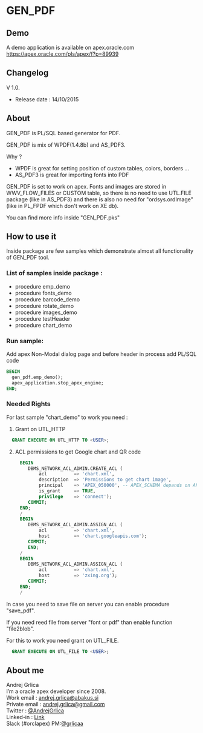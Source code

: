 # GEN_PDF

## Demo
A demo application is available on apex.oracle.com<br/>
https://apex.oracle.com/pls/apex/f?p=89939


## Changelog
V 1.0.
<ul>
<li>Release date : 14/10/2015</li>
</ul>


## About

GEN_PDF is PL/SQL based generator for PDF.

GEN_PDF is mix of WPDF(1.4.8b) and AS_PDF3.

Why ?
- WPDF is great for setting position of custom tables, colors, borders ...
- AS_PDF3 is great for importing fonts into PDF

GEN_PDF is set to work on apex. Fonts and images are stored in WWV_FLOW_FILES or CUSTOM table, so there is no need to use UTL.FILE package (like in AS_PDF3)
and there is also no need for "ordsys.ordImage" (like in PL_FPDF which don't work on XE db).

You can find more info inside "GEN_PDF.pks"



## How to use it

Inside package are few samples which demonstrate almost all functionality of GEN_PDF tool.


### List of samples inside package :
<ul>
<li>procedure emp_demo</li>
<li>procedure fonts_demo</li>
<li>procedure barcode_demo</li>
<li>procedure rotate_demo</li>
<li>procedure images_demo</li>
<li>procedure testHeader</li>
<li>procedure chart_demo</li>
</ul>

### Run sample:
 
 Add apex Non-Modal dialog page and before header in process add PL/SQL code
 ```sql
BEGIN
   gen_pdf.emp_demo();
   apex_application.stop_apex_engine;
END;
```

### Needed Rights
For last sample "chart_demo" to work you need  :
1. Grant on UTL_HTTP
```sql
  GRANT EXECUTE ON UTL_HTTP TO <USER>;
```
2. ACL permissions to get Google chart and QR code

```sql
     BEGIN
        DBMS_NETWORK_ACL_ADMIN.CREATE_ACL (
            acl          => 'chart.xml',
            description  => 'Permissions to get chart image',
            principal    => 'APEX_050000', -- APEX_SCHEMA depands on APEX version
            is_grant     => TRUE,
            privilege    => 'connect');
        COMMIT;
     END;
     /
     BEGIN
        DBMS_NETWORK_ACL_ADMIN.ASSIGN_ACL (
            acl          => 'chart.xml',
            host         => 'chart.googleapis.com');
        COMMIT;
        END;
     /
     BEGIN
        DBMS_NETWORK_ACL_ADMIN.ASSIGN_ACL (
            acl          => 'chart.xml',
            host         => 'zxing.org');
        COMMIT;
     END;
     /
```
     
In case you need to save file on server you can enable procedure "save_pdf".

If you need reed file from server "font or pdf" than enable function "file2blob".

For this to work you need grant on UTL_FILE.<br/>
```sql
  GRANT EXECUTE ON UTL_FILE TO <USER>;
```
   


## About me
Andrej Grlica<br/>
I’m a oracle apex developer since 2008.<br/>
Work email : [andrej.grlica@abakus.si](mailto:andrej.grlica@abakus.si)<br/>
Private email : [andrej.grlica@gmail.com](mailto:andrej.grlica@gmail.com)<br/>
Twitter : [@AndrejGrlica](https://twitter.com/AndrejGrlica)<br/>
Linked-in : [Link](https://www.linkedin.com/in/andrej-grlica-303998a4/)<br/>
Slack (#orclapex) PM:[@grlicaa](https://orclapex.slack.com/messages/@grlicaa/)

